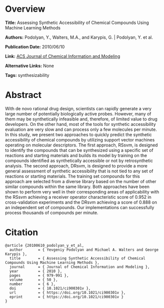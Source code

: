 # Overview
**Title:**
Assessing Synthetic Accessibility of Chemical Compounds Using Machine Learning Methods

**Authors:**
Podolyan, Y., Walters, M.A., and Karypis, G. |
Podolyan, Y. et al.

**Publication Date:**
2010/06/10

**Link:**
[ACS Journal of Chemical Information and Modeling](https://pubs.acs.org/doi/10.1021/ci900301v)

**Alternative Links:**
None

**Tags:**
synthesizability


# Abstract
With de novo rational drug design, scientists can rapidly generate a very large number of potentially biologically active probes.
However, many of them may be synthetically infeasible and, therefore, of limited value to drug developers.
On the other hand, most of the tools for synthetic accessibility evaluation are very slow and can process only a few molecules per minute.
In this study, we present two approaches to quickly predict the synthetic accessibility of chemical compounds by utilizing support vector machines operating on molecular descriptors.
The first approach, RSsvm, is designed to identify the compounds that can be synthesized using a specific set of reactions and starting materials and builds its model by training on the compounds identified as synthetically accessible or not by retrosynthetic analysis.
The second approach, DRsvm, is designed to provide a more general assessment of synthetic accessibility that is not tied to any set of reactions or starting materials.
The training set compounds for this approach are selected from a diverse library based on the number of other similar compounds within the same library.
Both approaches have been shown to perform very well in their corresponding areas of applicability with the RSsvm achieving a receiver operator characteristic score of 0.952 in cross-validation experiments and the DRsvm achieving a score of 0.888 on an independent set of compounds.
Our implementations can successfully process thousands of compounds per minute.


# Citation
```
@article {20100610_podolyan_y_et_al,
  author       = { Yevgeniy Podolyan and Michael A. Walters and George Karypis },
  title        = { Assessing Synthetic Accessibility of Chemical Compounds Using Machine Learning Methods },
  journal      = { Journal of Chemical Information and Modeling },
  year         = { 2010 },
  pages        = { 979-991 },
  volume       = { 50 },
  number       = { 6 },
  doi          = { 10.1021/ci900301v },
  url          = { https://doi.org/10.1021/ci900301v },
  eprint       = { https://doi.org/10.1021/ci900301v }
}
```
